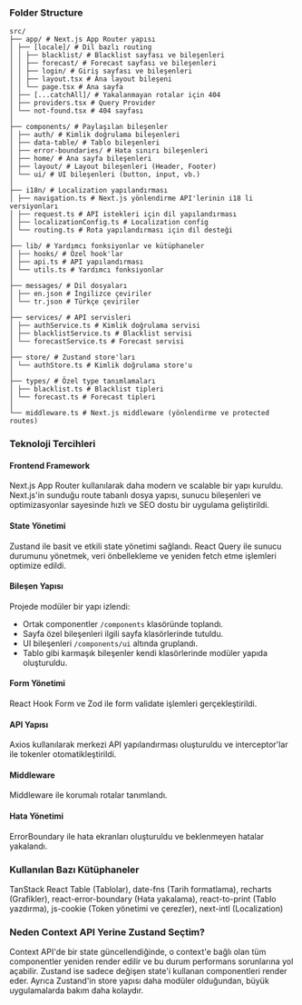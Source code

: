 ### Folder Structure

```
src/
├── app/ # Next.js App Router yapısı
│ ├── [locale]/ # Dil bazlı routing
│ │ ├── blacklist/ # Blacklist sayfası ve bileşenleri
│ │ ├── forecast/ # Forecast sayfası ve bileşenleri
│ │ ├── login/ # Giriş sayfası ve bileşenleri
│ │ ├── layout.tsx # Ana layout bileşeni
│ │ └── page.tsx # Ana sayfa
│ ├── [...catchAll]/ # Yakalanmayan rotalar için 404
│ ├── providers.tsx # Query Provider
│ └── not-found.tsx # 404 sayfası
│
├── components/ # Paylaşılan bileşenler
│ ├── auth/ # Kimlik doğrulama bileşenleri
│ ├── data-table/ # Tablo bileşenleri
│ ├── error-boundaries/ # Hata sınırı bileşenleri
│ ├── home/ # Ana sayfa bileşenleri
│ ├── layout/ # Layout bileşenleri (Header, Footer)
│ └── ui/ # UI bileşenleri (button, input, vb.)
│
├── i18n/ # Localization yapılandırması
│ ├── navigation.ts # Next.js yönlendirme API'lerinin i18 li versiyonları
│ ├── request.ts # API istekleri için dil yapılandırması
│ ├── localizationConfig.ts # Localization config
│ └── routing.ts # Rota yapılandırması için dil desteği
│
├── lib/ # Yardımcı fonksiyonlar ve kütüphaneler
│ ├── hooks/ # Özel hook'lar
│ ├── api.ts # API yapılandırması
│ └── utils.ts # Yardımcı fonksiyonlar
│
├── messages/ # Dil dosyaları
│ ├── en.json # İngilizce çeviriler
│ └── tr.json # Türkçe çeviriler
│
├── services/ # API servisleri
│ ├── authService.ts # Kimlik doğrulama servisi
│ ├── blacklistService.ts # Blacklist servisi
│ └── forecastService.ts # Forecast servisi
│
├── store/ # Zustand store'ları
│ └── authStore.ts # Kimlik doğrulama store'u
│
├── types/ # Özel type tanımlamaları
│ ├── blacklist.ts # Blacklist tipleri
│ └── forecast.ts # Forecast tipleri
│
└── middleware.ts # Next.js middleware (yönlendirme ve protected routes)
```

### Teknoloji Tercihleri

#### Frontend Framework

Next.js App Router kullanılarak daha modern ve scalable bir yapı kuruldu. Next.js'in sunduğu route tabanlı dosya yapısı, sunucu bileşenleri ve optimizasyonlar sayesinde hızlı ve SEO dostu bir uygulama geliştirildi.

#### State Yönetimi

Zustand ile basit ve etkili state yönetimi sağlandı. React Query ile sunucu durumunu yönetmek, veri önbellekleme ve yeniden fetch etme işlemleri optimize edildi.

#### Bileşen Yapısı

Projede modüler bir yapı izlendi:

- Ortak componentler `/components` klasöründe toplandı.
- Sayfa özel bileşenleri ilgili sayfa klasörlerinde tutuldu.
- UI bileşenleri `/components/ui` altında gruplandı.
- Tablo gibi karmaşık bileşenler kendi klasörlerinde modüler yapıda oluşturuldu.

#### Form Yönetimi

React Hook Form ve Zod ile form validate işlemleri gerçekleştirildi.

#### API Yapısı

Axios kullanılarak merkezi API yapılandırması oluşturuldu ve interceptor'lar ile tokenler otomatikleştirildi.

#### Middleware

Middleware ile korumalı rotalar tanımlandı.

#### Hata Yönetimi

ErrorBoundary ile hata ekranları oluşturuldu ve beklenmeyen hatalar yakalandı.

### Kullanılan Bazı Kütüphaneler

TanStack React Table (Tablolar), date-fns (Tarih formatlama), recharts (Grafikler), react-error-boundary (Hata yakalama), react-to-print (Tablo yazdırma), js-cookie (Token yönetimi ve çerezler), next-intl (Localization)

### Neden Context API Yerine Zustand Seçtim?

Context API'de bir state güncellendiğinde, o context'e bağlı olan tüm componentler yeniden render edilir ve bu durum performans sorunlarına yol açabilir. Zustand ise sadece değişen state'i kullanan componentleri render eder. Ayrıca Zustand'in store yapısı daha modüler olduğundan, büyük uygulamalarda bakım daha kolaydır.
